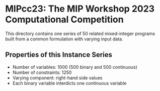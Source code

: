 # MIPcc23: The MIP Workshop 2023 Computational Competition

This directory contains one series of 50 related mixed-integer programs built from a common formulation with varying input data.

## Properties of this Instance Series

- Number of variables: 1000 (500 binary and 500 continuous)
- Number of constraints: 1250
- Varying component: right-hand side values
- Each binary variable interdicts one continuous variable
